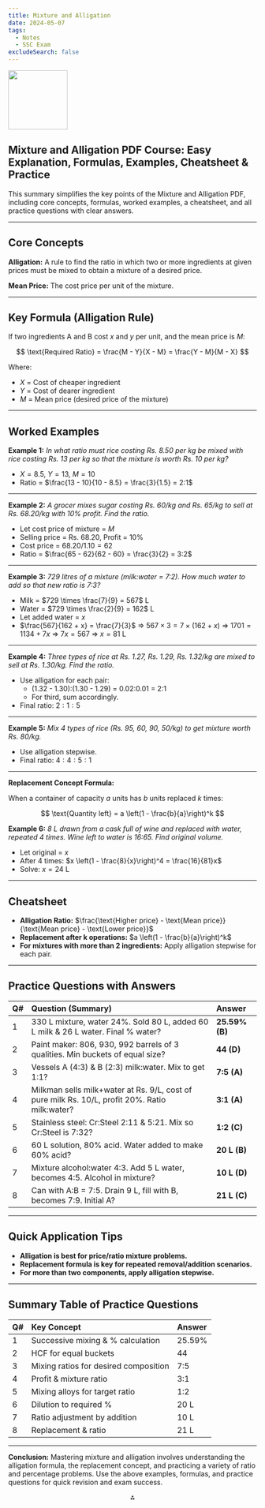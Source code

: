 ```yaml
---
title: Mixture and Alligation
date: 2024-05-07
tags:
  - Notes 
  - SSC Exam
excludeSearch: false
---
```


<img src="https://r2cdn.perplexity.ai/pplx-full-logo-primary-dark%402x.png" class="logo" width="120"/>

## Mixture and Alligation PDF Course: Easy Explanation, Formulas, Examples, Cheatsheet \& Practice

This summary simplifies the key points of the Mixture and Alligation PDF, including core concepts, formulas, worked examples, a cheatsheet, and all practice questions with clear answers.

---

## **Core Concepts**

**Alligation:**
A rule to find the ratio in which two or more ingredients at given prices must be mixed to obtain a mixture of a desired price.

**Mean Price:**
The cost price per unit of the mixture.

---

## **Key Formula (Alligation Rule)**

If two ingredients A and B cost $x$ and $y$ per unit, and the mean price is $M$:

$$
\text{Required Ratio} = \frac{M - Y}{X - M} = \frac{Y - M}{M - X}
$$

Where:

- $X$ = Cost of cheaper ingredient
- $Y$ = Cost of dearer ingredient
- $M$ = Mean price (desired price of the mixture)

---

## **Worked Examples**

**Example 1:**
*In what ratio must rice costing Rs. 8.50 per kg be mixed with rice costing Rs. 13 per kg so that the mixture is worth Rs. 10 per kg?*

- $X = 8.5$, $Y = 13$, $M = 10$
- Ratio = $\frac{13 - 10}{10 - 8.5} = \frac{3}{1.5} = 2:1$

---

**Example 2:**
*A grocer mixes sugar costing Rs. 60/kg and Rs. 65/kg to sell at Rs. 68.20/kg with 10% profit. Find the ratio.*

- Let cost price of mixture = $M$
- Selling price = Rs. 68.20, Profit = 10%
- Cost price = $68.20 / 1.10 = 62$
- Ratio = $\frac{65 - 62}{62 - 60} = \frac{3}{2} = 3:2$

---

**Example 3:**
*729 litres of a mixture (milk:water = 7:2). How much water to add so that new ratio is 7:3?*

- Milk = $729 \times \frac{7}{9} = 567$ L
- Water = $729 \times \frac{2}{9} = 162$ L
- Let added water = $x$
- $\frac{567}{162 + x} = \frac{7}{3}$ ⇒ $567 \times 3 = 7 \times (162 + x)$ ⇒ $1701 = 1134 + 7x$ ⇒ $7x = 567$ ⇒ $x = 81$ L

---

**Example 4:**
*Three types of rice at Rs. 1.27, Rs. 1.29, Rs. 1.32/kg are mixed to sell at Rs. 1.30/kg. Find the ratio.*

- Use alligation for each pair:
    - (1.32 - 1.30):(1.30 - 1.29) = 0.02:0.01 = 2:1
    - For third, sum accordingly.
- Final ratio: $2:1:5$

---

**Example 5:**
*Mix 4 types of rice (Rs. 95, 60, 90, 50/kg) to get mixture worth Rs. 80/kg.*

- Use alligation stepwise.
- Final ratio: $4:4:5:1$

---

**Replacement Concept Formula:**

When a container of capacity $a$ units has $b$ units replaced $k$ times:

$$
\text{Quantity left} = a \left(1 - \frac{b}{a}\right)^k
$$

**Example 6:**
*8 L drawn from a cask full of wine and replaced with water, repeated 4 times. Wine left to water is 16:65. Find original volume.*

- Let original = $x$
- After 4 times: $x \left(1 - \frac{8}{x}\right)^4 = \frac{16}{81}x$
- Solve: $x = 24$ L

---

## **Cheatsheet**

- **Alligation Ratio:** $\frac{\text{Higher price} - \text{Mean price}}{\text{Mean price} - \text{Lower price}}$
- **Replacement after k operations:** $a \left(1 - \frac{b}{a}\right)^k$
- **For mixtures with more than 2 ingredients:** Apply alligation stepwise for each pair.

---

## **Practice Questions with Answers**

| Q\# | Question (Summary) | Answer |
| :-- | :-- | :-- |
| 1 | 330 L mixture, water 24%. Sold 80 L, added 60 L milk \& 26 L water. Final % water? | **25.59% (B)** |
| 2 | Paint maker: 806, 930, 992 barrels of 3 qualities. Min buckets of equal size? | **44 (D)** |
| 3 | Vessels A (4:3) \& B (2:3) milk:water. Mix to get 1:1? | **7:5 (A)** |
| 4 | Milkman sells milk+water at Rs. 9/L, cost of pure milk Rs. 10/L, profit 20%. Ratio milk:water? | **3:1 (A)** |
| 5 | Stainless steel: Cr:Steel 2:11 \& 5:21. Mix so Cr:Steel is 7:32? | **1:2 (C)** |
| 6 | 60 L solution, 80% acid. Water added to make 60% acid? | **20 L (B)** |
| 7 | Mixture alcohol:water 4:3. Add 5 L water, becomes 4:5. Alcohol in mixture? | **10 L (D)** |
| 8 | Can with A:B = 7:5. Drain 9 L, fill with B, becomes 7:9. Initial A? | **21 L (C)** |


---

## **Quick Application Tips**

- **Alligation is best for price/ratio mixture problems.**
- **Replacement formula is key for repeated removal/addition scenarios.**
- **For more than two components, apply alligation stepwise.**

---

## **Summary Table of Practice Questions**

| Q\# | Key Concept | Answer |
| :-- | :-- | :-- |
| 1 | Successive mixing \& % calculation | 25.59% |
| 2 | HCF for equal buckets | 44 |
| 3 | Mixing ratios for desired composition | 7:5 |
| 4 | Profit \& mixture ratio | 3:1 |
| 5 | Mixing alloys for target ratio | 1:2 |
| 6 | Dilution to required % | 20 L |
| 7 | Ratio adjustment by addition | 10 L |
| 8 | Replacement \& ratio | 21 L |


---

**Conclusion:**
Mastering mixture and alligation involves understanding the alligation formula, the replacement concept, and practicing a variety of ratio and percentage problems. Use the above examples, formulas, and practice questions for quick revision and exam success.

<div style="text-align: center">⁂</div>

[^1]: Mixture-and-Alligation.pdf

